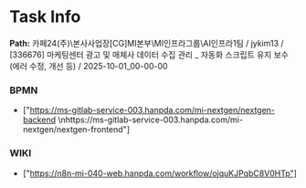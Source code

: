# Task Info

**Path:** 카페24(주)\본사사업장\[CG]MI본부\MI인프라그룹\AI인프라1팀 / jykim13 / [336676] 마케팅센터 광고 및 매체사 데이터 수집 관리 _ 자동화 스크립트 유지 보수 (에러 수정, 개선 등) / 2025-10-01_00-00-00

### BPMN
- ["https://ms-gitlab-service-003.hanpda.com/mi-nextgen/nextgen-backend \nhttps://ms-gitlab-service-003.hanpda.com/mi-nextgen/nextgen-frontend"]

### WIKI
- ["https://n8n-mi-040-web.hanpda.com/workflow/ojquKJPqbC8V0HTp"]

